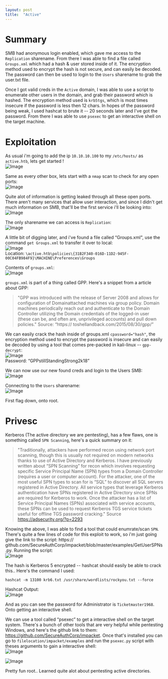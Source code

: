 ```yaml
---
layout: post
title:  "Active"
---
```


# Summary
SMB had anonymous login enabled, which gave me access to the `Replication`
sharename. From there I was able to find a file called `Groups.xml` which had a hash & user
stored inside of it. The encryption method used to encrypt the hash is not secure, and can
easily be decoded. The password can then be used to login to the `Users` sharename to
grab the user.txt file. 

Once I got valid creds in the `Active` domain, I was able to use a script to
enumerate other users in the domain, and grab their password which is hashed. The
encryption method used is `krb5tgs`, which is most times insecure if the password is less then 12 chars.
In hopes of the password being weak, I used hashcat to brute it -- 20 seconds later and I've
got the password. From there I was able to use `psexec` to get an interactive shell on the
target machine.

# Exploitation
As usual i'm going to add the ip `10.10.10.100` to my `/etc/hosts/` as `active.htb`, lets get
started !  
![Image](/assets/active/active.ctb-000.png)  

Same as every other box, lets start with a `nmap` scan to check for any open ports:  
![Image](/assets/active/active.ctb-001.png)  

Quite alot of information is getting leaked through all these open ports. There aren't many services that allow user interaction, and since I didn't get much information on SMB, that'll be the first service i'll be looking into:  
![Image](/assets/active/active.ctb-002.png)  

The only sharename we can access is `Replication`:  
![Image](/assets/active/active.ctb-003.png)  

A little bit of digging later, and i've found a file called “Groups.xml", use the command `get
Groups.xml` to transfer it over to local:  
![Image](/assets/active/active.ctb-004.png)  
Location:
`\active.htb\policies\{31B2F340-016D-11D2-945F-00C04FB984F9}\MACHINE\Preferences\Groups`

Contents of `groups.xml`:  
![Image](/assets/active/active.ctb-005.png)  

`groups.xml` is part of a thing called GPP. Here's a snippet from a article about GPP:
>"GPP was introduced with the release of Server 2008 and allows for configuration of Domainattached machines via group policy. Domain machines periodically reach out and
authenticate to the Domain Controller utilizing the Domain credentials of the logged-in user
(these can be, and often are, unprivileged accounts) and pull down policies." Source: “https://
toshellandback.com/2015/08/30/gpp/”

We can easily crack the hash inside of groups.xml `cpassword="hash"`, the encryption
method used to encrypt the password is insecure and can easily be decoded by using a tool
that comes pre-packed in kali-linux -- `gpp-decrypt`:  
![Image](/assets/active/active.ctb-006.png)  
Password: “GPPstillStandingStrong2k18”

We can now use our new found creds and login to the Users SMB:  
![Image](/assets/active/active.ctb-007.png)  

Connecting to the `Users` sharename:  
![Image](/assets/active/active.ctb-008.png)  

First flag down, onto root.

# Privesc
Kerberos (The active directory we are pentesting), has a few flaws, one is something called
`SPN Scanning`, here's a quick summary on it:
>"Traditionally, attackers have performed recon using network port scanning, though this is
usually not required on modern networks thanks to use of Active Directory and Kerberos. I
have previously written about “SPN Scanning” for recon which involves requesting specific
Service Principal Name (SPN) types from a Domain Controller (requires a user or computer
account). For the attacker, one of the most useful SPN types to scan for is “SQL” to discover all SQL servers registered in Active Directory. All service types that leverage Kerberos
authentication have SPNs registered in Active Directory since SPNs are required for Kerberos
to work. Once the attacker has a list of Service Principal Names (SPNs) associated with service
accounts, these SPNs can be used to request Kerberos TGS service tickets useful for offline
TGS password cracking." Source https://adsecurity.org/?p=2293

Knowing the above, I was able to find a tool that could enumrate/scan `SPN`. There's quite a
few lines of code for this exploit to work, so i'm just going give the link to the script: https://
github.com/SecureAuthCorp/impacket/blob/master/examples/GetUserSPNs.py.
Running the script:  
![Image](/assets/active/active.ctb-009.png)  

The hash is Kerberos 5 encrypted -- hashcat should easily be able to crack this.. Here's the
command I used:
```
hashcat -m 13100 krb6.txt /usr/share/wordlists/rockyou.txt --force
```
Hashcat Output:  
![Image](/assets/active/active.ctb-010.png)  

And as you can see the password for Administrator is `Ticketmaster1968`. Onto getting an
interactive shell.

We can use a tool called “psexec” to get a interactive shell on the target system. There's a
bunch of other tools that are very helpful while pentesting Windows, and here's the github link
to them: https://github.com/SecureAuthCorp/impacket. Once that's installed you can go to
`filelocation/impacket/examples` and run the `psexec.py` script with theses arguments to
gain a interactive shell:  
![Image](/assets/active/active.ctb-011.png)  

![Image](/assets/active/active.ctb-012.png)  

Pretty fun root.. Learned quite alot about pentesting active directories.
